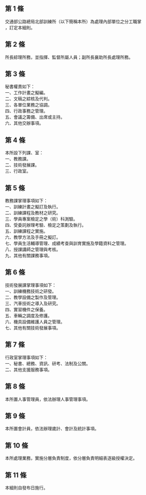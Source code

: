 第 1 條
-------
交通部公路總局北部訓練所（以下簡稱本所）為處理內部單位之分工職掌  
，訂定本細則。

第 2 條
-------
所長綜理所務，並指揮、監督所屬人員；副所長襄助所長處理所務。

第 3 條
-------
秘書權責如下：  
一、工作計畫之擬編。  
二、文稿之綜核及代判。  
三、各單位業務之協調。  
四、行政事務之管理。  
五、會議之籌備、出席或主持。  
六、其他交辦事項。

第 4 條
-------
本所設下列課、室：  
一、教務課。  
二、技術發展課。  
三、行政室。

第 5 條
-------
教務課掌理事項如下：  
一、訓練計畫之擬訂及執行。  
二、訓練課程及教材之研究。  
三、學員專案檢定之學（術）科測驗。  
四、受委託辦理考驗、檢定之策劃及執行。  
五、訓練課程之實施。  
六、教學方法及手冊之擬訂。  
七、學員生活輔導管理、成績考查與訓育實施及學籍資料之管理。  
八、授課講師之管理與考核。  
九、其他有關課務事項。

第 6 條
-------
技術發展課掌理事項如下：  
一、訓練機務技術之研發。  
二、教學設備之製作及管理。  
三、汽車技術之導入及研究。  
四、實習機件之保養。  
五、車輛之調度及修護。  
六、機具設備維護人員之管理。  
七、其他有關技術發展事項。

第 7 條
-------
行政室掌理事項如下：  
一、秘書、總務、資訊、研考、法制及公關。  
二、其他支援服務事項。

第 8 條
-------
本所置人事管理員，依法辦理人事管理事項。

第 9 條
-------
本所置會計員，依法辦理歲計、會計及統計事項。

第 10 條
--------
本所處理業務，實施分層負責制度，依分層負責明細表逐級授權決定。

第 11 條
--------
本細則自發布日施行。

